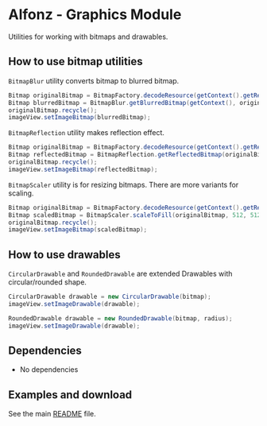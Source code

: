 Alfonz - Graphics Module
========================

Utilities for working with bitmaps and drawables.


How to use bitmap utilities
---------------------------

`BitmapBlur` utility converts bitmap to blurred bitmap.

```java
Bitmap originalBitmap = BitmapFactory.decodeResource(getContext().getResources(), R.drawable.photo);
Bitmap blurredBitmap = BitmapBlur.getBlurredBitmap(getContext(), originalBitmap);
originalBitmap.recycle();
imageView.setImageBitmap(blurredBitmap);
```

`BitmapReflection` utility makes reflection effect.

```java
Bitmap originalBitmap = BitmapFactory.decodeResource(getContext().getResources(), R.drawable.photo);
Bitmap reflectedBitmap = BitmapReflection.getReflectedBitmap(originalBitmap, 0);
originalBitmap.recycle();
imageView.setImageBitmap(reflectedBitmap);
```

`BitmapScaler` utility is for resizing bitmaps. There are more variants for scaling.

```java
Bitmap originalBitmap = BitmapFactory.decodeResource(getContext().getResources(), R.drawable.photo);
Bitmap scaledBitmap = BitmapScaler.scaleToFill(originalBitmap, 512, 512);
originalBitmap.recycle();
imageView.setImageBitmap(scaledBitmap);
```


How to use drawables
--------------------

`CircularDrawable` and `RoundedDrawable` are extended Drawables with circular/rounded shape.

```java
CircularDrawable drawable = new CircularDrawable(bitmap);
imageView.setImageDrawable(drawable);
```

```java
RoundedDrawable drawable = new RoundedDrawable(bitmap, radius);
imageView.setImageDrawable(drawable);
```


Dependencies
------------

* No dependencies


Examples and download
---------------------

See the main [README](https://github.com/petrnohejl/Alfonz/) file.
